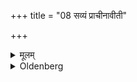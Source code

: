 +++
title = "08 सव्यं प्राचीनावीती"

+++

<details><summary>मूलम्</summary>

सव्यं प्राचीनावीती ८
</details>

<details><summary>Oldenberg</summary>

6. (If he raises) the left (arm and wears the cord on his right shoulder, he becomes) prācīnāvītin.
</details>


